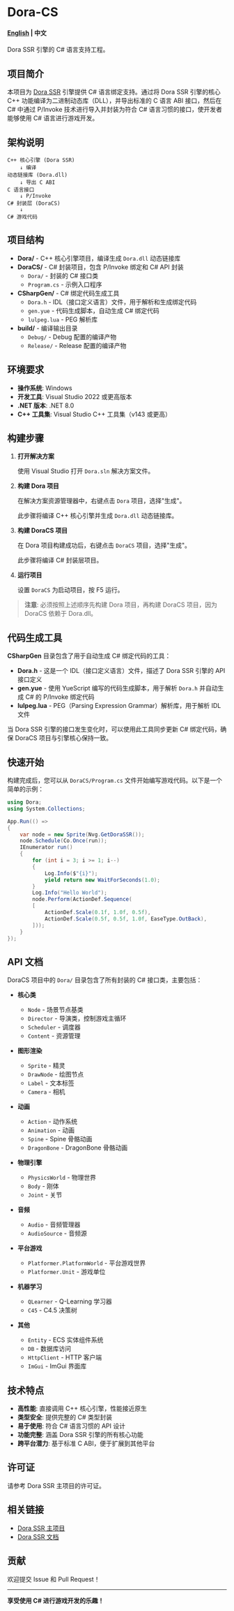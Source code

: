 # Dora-CS

#### [English](README.md) | 中文

Dora SSR 引擎的 C# 语言支持工程。

## 项目简介

本项目为 [Dora SSR](https://github.com/IppClub/Dora-SSR) 引擎提供 C# 语言绑定支持。通过将 Dora SSR 引擎的核心 C++ 功能编译为二进制动态库（DLL），并导出标准的 C 语言 ABI 接口，然后在 C# 中通过 P/Invoke 技术进行导入并封装为符合 C# 语言习惯的接口，使开发者能够使用 C# 语言进行游戏开发。

## 架构说明

```
C++ 核心引擎 (Dora SSR)
    ↓ 编译
动态链接库 (Dora.dll)
    ↓ 导出 C ABI
C 语言接口
    ↓ P/Invoke
C# 封装层 (DoraCS)
    ↓
C# 游戏代码
```

## 项目结构

- **Dora/** - C++ 核心引擎项目，编译生成 `Dora.dll` 动态链接库
- **DoraCS/** - C# 封装项目，包含 P/Invoke 绑定和 C# API 封装
  - `Dora/` - 封装的 C# 接口类
  - `Program.cs` - 示例入口程序
- **CSharpGen/** - C# 绑定代码生成工具
  - `Dora.h` - IDL（接口定义语言）文件，用于解析和生成绑定代码
  - `gen.yue` - 代码生成脚本，自动生成 C# 绑定代码
  - `lulpeg.lua` - PEG 解析库
- **build/** - 编译输出目录
  - `Debug/` - Debug 配置的编译产物
  - `Release/` - Release 配置的编译产物

## 环境要求

- **操作系统**: Windows
- **开发工具**: Visual Studio 2022 或更高版本
- **.NET 版本**: .NET 8.0
- **C++ 工具集**: Visual Studio C++ 工具集（v143 或更高）

## 构建步骤

1. **打开解决方案**

   使用 Visual Studio 打开 `Dora.sln` 解决方案文件。

2. **构建 Dora 项目**

   在解决方案资源管理器中，右键点击 `Dora` 项目，选择"生成"。

   此步骤将编译 C++ 核心引擎并生成 `Dora.dll` 动态链接库。

3. **构建 DoraCS 项目**

   在 Dora 项目构建成功后，右键点击 `DoraCS` 项目，选择"生成"。

   此步骤将编译 C# 封装层项目。

4. **运行项目**

   设置 `DoraCS` 为启动项目，按 F5 运行。

> **注意**: 必须按照上述顺序先构建 Dora 项目，再构建 DoraCS 项目，因为 DoraCS 依赖于 Dora.dll。

## 代码生成工具

**CSharpGen** 目录包含了用于自动生成 C# 绑定代码的工具：

- **Dora.h** - 这是一个 IDL（接口定义语言）文件，描述了 Dora SSR 引擎的 API 接口定义
- **gen.yue** - 使用 YueScript 编写的代码生成脚本，用于解析 `Dora.h` 并自动生成 C# 的 P/Invoke 绑定代码
- **lulpeg.lua** - PEG（Parsing Expression Grammar）解析库，用于解析 IDL 文件

当 Dora SSR 引擎的接口发生变化时，可以使用此工具同步更新 C# 绑定代码，确保 DoraCS 项目与引擎核心保持一致。

## 快速开始

构建完成后，您可以从 `DoraCS/Program.cs` 文件开始编写游戏代码。以下是一个简单的示例：

```csharp
using Dora;
using System.Collections;

App.Run(() =>
{
    var node = new Sprite(Nvg.GetDoraSSR());
    node.Schedule(Co.Once(run));
    IEnumerator run()
    {
        for (int i = 3; i >= 1; i--)
        {
            Log.Info($"{i}");
            yield return new WaitForSeconds(1.0);
        }
        Log.Info("Hello World");
        node.Perform(ActionDef.Sequence(
        [
            ActionDef.Scale(0.1f, 1.0f, 0.5f),
            ActionDef.Scale(0.5f, 0.5f, 1.0f, EaseType.OutBack),
        ]));
    }
});
```

## API 文档

DoraCS 项目中的 `Dora/` 目录包含了所有封装的 C# 接口类，主要包括：

- **核心类**
  - `Node` - 场景节点基类
  - `Director` - 导演类，控制游戏主循环
  - `Scheduler` - 调度器
  - `Content` - 资源管理

- **图形渲染**
  - `Sprite` - 精灵
  - `DrawNode` - 绘图节点
  - `Label` - 文本标签
  - `Camera` - 相机

- **动画**
  - `Action` - 动作系统
  - `Animation` - 动画
  - `Spine` - Spine 骨骼动画
  - `DragonBone` - DragonBone 骨骼动画

- **物理引擎**
  - `PhysicsWorld` - 物理世界
  - `Body` - 刚体
  - `Joint` - 关节

- **音频**
  - `Audio` - 音频管理器
  - `AudioSource` - 音频源

- **平台游戏**
  - `Platformer.PlatformWorld` - 平台游戏世界
  - `Platformer.Unit` - 游戏单位

- **机器学习**
  - `QLearner` - Q-Learning 学习器
  - `C45` - C4.5 决策树

- **其他**
  - `Entity` - ECS 实体组件系统
  - `DB` - 数据库访问
  - `HttpClient` - HTTP 客户端
  - `ImGui` - ImGui 界面库

## 技术特点

- **高性能**: 直接调用 C++ 核心引擎，性能接近原生
- **类型安全**: 提供完整的 C# 类型封装
- **易于使用**: 符合 C# 语言习惯的 API 设计
- **功能完整**: 涵盖 Dora SSR 引擎的所有核心功能
- **跨平台潜力**: 基于标准 C ABI，便于扩展到其他平台

## 许可证

请参考 Dora SSR 主项目的许可证。

## 相关链接

- [Dora SSR 主项目](https://github.com/IppClub/Dora-SSR)
- [Dora SSR 文档](https://dora-ssr.net)

## 贡献

欢迎提交 Issue 和 Pull Request！

---

**享受使用 C# 进行游戏开发的乐趣！**

